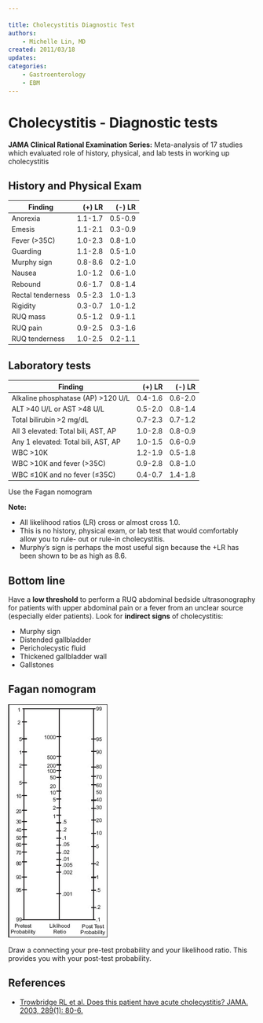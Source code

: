 ```yaml
---

title: Cholecystitis Diagnostic Test
authors:
    - Michelle Lin, MD
created: 2011/03/18
updates:
categories:
    - Gastroenterology
    - EBM
---
```


# Cholecystitis - Diagnostic tests

**JAMA Clinical Rational Examination Series:**
Meta-analysis of 17 studies which evaluated role of history, physical, and lab tests in working up cholecystitis

## History and Physical Exam

| **Finding**       | **(+) LR** | **(-) LR** |
| ----------------- | ---------: | ---------: |
| Anorexia          |    1.1-1.7 |    0.5-0.9 |
| Emesis            |    1.1-2.1 |    0.3-0.9 |
| Fever (>35C)      |    1.0-2.3 |    0.8-1.0 |
| Guarding          |    1.1-2.8 |    0.5-1.0 |
| Murphy sign       |    0.8-8.6 |    0.2-1.0 |
| Nausea            |    1.0-1.2 |    0.6-1.0 |
| Rebound           |    0.6-1.7 |    0.8-1.4 |
| Rectal tenderness |    0.5-2.3 |    1.0-1.3 |
| Rigidity          |    0.3-0.7 |    1.0-1.2 |
| RUQ mass          |    0.5-1.2 |    0.9-1.1 |
| RUQ pain          |    0.9-2.5 |    0.3-1.6 |
| RUQ tenderness    |    1.0-2.5 |    0.2-1.1 |

## Laboratory tests

| **Finding**                         | **(+) LR** | **(-) LR** |
| ----------------------------------- | ---------: | ---------: |
| Alkaline phosphatase (AP) >120 U/L  |    0.4-1.6 |    0.6-2.0 |
| ALT >40 U/L or AST >48 U/L          |    0.5-2.0 |    0.8-1.4 |
| Total bilirubin >2 mg/dL            |    0.7-2.3 |    0.7-1.2 |
| All 3 elevated: Total bili, AST, AP |    1.0-2.8 |    0.8-0.9 |
| Any 1 elevated: Total bili, AST, AP |    1.0-1.5 |    0.6-0.9 |
| WBC >10K                            |    1.2-1.9 |    0.5-1.8 |
| WBC >10K and fever (>35C)           |    0.9-2.8 |    0.8-1.0 |
| WBC ≤10K and no fever (≤35C)        |    0.4-0.7 |    1.4-1.8 |

Use the Fagan nomogram

**Note:**

- All likelihood ratios (LR) cross or almost cross 1.0.
- This is no history, physical exam, or lab test that would comfortably allow you to rule- out or rule-in cholecystitis.
- Murphy’s sign is perhaps the most useful sign because the +LR has been shown to be as high as 8.6.

## Bottom line

Have a **low threshold** to perform a RUQ abdominal bedside ultrasonography for patients with upper abdominal pain or a fever from an unclear source (especially elder patients). Look for **indirect signs** of cholecystitis:

- Murphy sign
- Distended gallbladder
- Pericholecystic fluid
- Thickened gallbladder wall 
- Gallstones

## Fagan nomogram

![Fagan nomogram](image-1.png)

Draw a connecting your pre-test probability and your likelihood ratio. This provides you with your post-test probability.

## References

- [Trowbridge RL et al. Does this patient have acute cholecystitis? JAMA. 2003, 289(1): 80-6.](https://www.ncbi.nlm.nih.gov/pubmed/?term=12503981)
